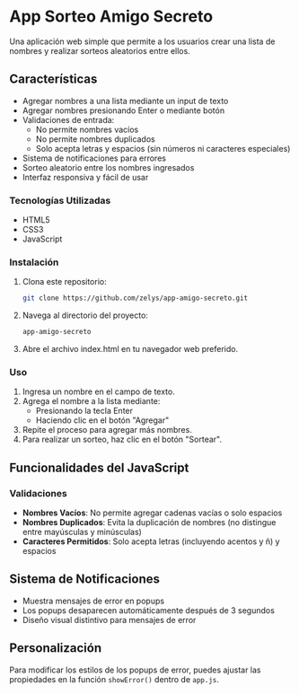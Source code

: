 # App Sorteo Amigo Secreto

Una aplicación web simple que permite a los usuarios crear una lista de nombres y realizar sorteos aleatorios entre ellos.

## Características

- Agregar nombres a una lista mediante un input de texto
- Agregar nombres presionando Enter o mediante botón
- Validaciones de entrada:
  - No permite nombres vacíos
  - No permite nombres duplicados
  - Solo acepta letras y espacios (sin números ni caracteres especiales)
- Sistema de notificaciones para errores
- Sorteo aleatorio entre los nombres ingresados
- Interfaz responsiva y fácil de usar

### Tecnologías Utilizadas

- HTML5
- CSS3
- JavaScript

### Instalación

1. Clona este repositorio:

   ```bash
   git clone https://github.com/zelys/app-amigo-secreto.git
   ```

1. Navega al directorio del proyecto:

   ```bash
   app-amigo-secreto
   ```

1. Abre el archivo index.html en tu navegador web preferido.

### Uso

1. Ingresa un nombre en el campo de texto.
1. Agrega el nombre a la lista mediante:
   - Presionando la tecla Enter
   - Haciendo clic en el botón "Agregar"
1. Repite el proceso para agregar más nombres.
1. Para realizar un sorteo, haz clic en el botón "Sortear".

## Funcionalidades del JavaScript

### Validaciones

- **Nombres Vacíos**: No permite agregar cadenas vacías o solo espacios
- **Nombres Duplicados**: Evita la duplicación de nombres (no distingue entre mayúsculas y minúsculas)
- **Caracteres Permitidos**: Solo acepta letras (incluyendo acentos y ñ) y espacios

## Sistema de Notificaciones

- Muestra mensajes de error en popups
- Los popups desaparecen automáticamente después de 3 segundos
- Diseño visual distintivo para mensajes de error

## Personalización

Para modificar los estilos de los popups de error, puedes ajustar las propiedades en la función `showError()` dentro de `app.js`.
